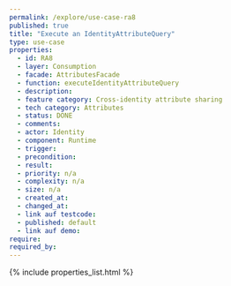 ```yaml
---
permalink: /explore/use-case-ra8
published: true
title: "Execute an IdentityAttributeQuery"
type: use-case
properties:
  - id: RA8
  - layer: Consumption
  - facade: AttributesFacade
  - function: executeIdentityAttributeQuery
  - description:
  - feature category: Cross-identity attribute sharing
  - tech category: Attributes
  - status: DONE
  - comments:
  - actor: Identity
  - component: Runtime
  - trigger:
  - precondition:
  - result:
  - priority: n/a
  - complexity: n/a
  - size: n/a
  - created_at:
  - changed_at:
  - link auf testcode:
  - published: default
  - link auf demo:
require:
required_by:
---
```

{% include properties_list.html %}
